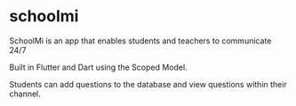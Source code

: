 # schoolmi

SchoolMi is an app that enables students and teachers to communicate 24&#x2F;7

Built in Flutter and Dart using the Scoped Model. 

Students can add questions to the database and view questions within their channel. 

